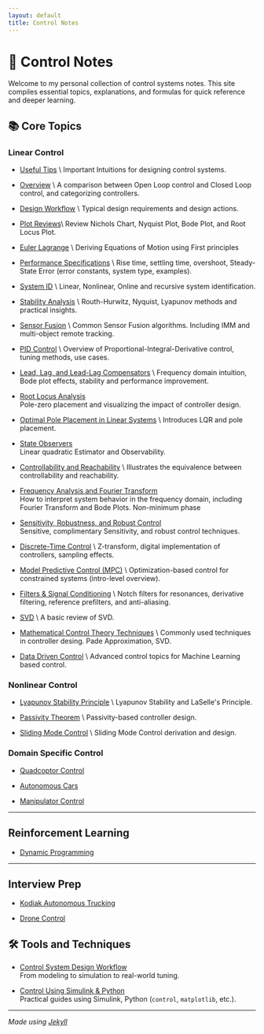 ```yaml
---
layout: default
title: Control Notes
---
```


# 🧠 Control Notes

Welcome to my personal collection of control systems notes. This site compiles essential topics, explanations, and formulas for quick reference and deeper learning.

## 📚 Core Topics

### Linear Control

- [Useful Tips](./notes/tips.html) \\
  Important Intuitions for designing control systems.

- [Overview](./notes/overview.html) \\
  A comparison between Open Loop control and Closed Loop control, and categorizing controllers.

- [Design Workflow](./notes/workflow.html) \\
  Typical design requirements and design actions.

- [Plot Reviews](./notes/important_plots.html)\\
  Review Nichols Chart, Nyquist Plot, Bode Plot, and Root Locus Plot.

- [Euler Lagrange](./notes/euler_lagrange.html) \\
  Deriving Equations of Motion using First principles

- [Performance Specifications](./notes/performance_specs.html)  \\
  Rise time, settling time, overshoot, Steady-State Error (error constants, system type, examples).

- [System ID](./notes/system_id.html) \\
  Linear, Nonlinear, Online and recursive system identification.

- [Stability Analysis](./notes/stability.html)  \\
  Routh-Hurwitz, Nyquist, Lyapunov methods and practical insights.

- [Sensor Fusion](./notes/senser_fusion.html) \\
  Common Sensor Fusion algorithms. Including IMM and multi-object remote tracking.

- [PID Control](./notes/pid.html)  \\
  Overview of Proportional-Integral-Derivative control, tuning methods, use cases.

- [Lead, Lag, and Lead-Lag Compensators](./notes/compensators)  \\
  Frequency domain intuition, Bode plot effects, stability and performance improvement.

- [Root Locus Analysis](./notes/root-locus.html)  
  Pole-zero placement and visualizing the impact of controller design.

- [Optimal Pole Placement in Linear Systems](./notes/pole_placement) \\
  Introduces LQR and pole placement.

- [State Observers](./notes/state_estim.html)   
  Linear quadratic Estimator and Observability.

- [Controllability and Reachability](./notes/controllability.html)   \\
  Illustrates the equivalence between controllability and reachability.

- [Frequency Analysis and Fourier Transform](./notes/frequency-response.html)  
  How to interpret system behavior in the frequency domain, including Fourier Transform and Bode Plots. Non-minimum phase

- [Sensitivity, Robustness, and Robust Control](./notes/robust_control.html)  
  Sensitive, complimentary Sensitivity, and robust control techniques.

- [Discrete-Time Control](./notes/discrete-control.html) \\
  Z-transform, digital implementation of controllers, sampling effects.

- [Model Predictive Control (MPC)](./notes/mpc.html)  \\
  Optimization-based control for constrained systems (intro-level overview).

- [Filters & Signal Conditioning](./notes/filters.html)  \\
  Notch filters for resonances, derivative filtering, reference prefilters, and anti-aliasing.

- [SVD](./notes/svd.html) \\
  A basic review of SVD.

- [Mathematical Control Theory Techniques](../notes/techniques.html) \\
  Commonly used techniques in controller desing. Pade Approximation, SVD.

- [Data Driven Control](./notes/data_driven_control.html) \\
  Advanced control topics for Machine Learning based control.

### Nonlinear Control

- [Lyapunov Stability Principle](./nonlinear_notes/stability.html) \\
  Lyapunov Stability and LaSelle's Principle.

- [Passivity Theorem](./nonlinear_notes/passivity.html) \\
  Passivity-based controller design.

- [Sliding Mode Control](./nonlinear_notes/sliding_mode.html) \\
  Sliding Mode Control derivation and design.

### Domain Specific Control

- [Quadcoptor Control](./domain_specific_control/drone.html)

- [Autonomous Cars](./domain_specific_control/car.html)

- [Manipulator Control](./domain_specific_control/manipulator.html)

---

## Reinforcement Learning
- [Dynamic Programming](./rl_notes/dp.html)

---

## Interview Prep

- [Kodiak Autonomous Trucking](./interview_prep/kodiak.html)

- [Drone Control](./interview_prep/drone_control.html)






## 🛠️ Tools and Techniques

- [Control System Design Workflow](./notes/workflow.html)  
  From modeling to simulation to real-world tuning.

- [Control Using Simulink & Python](./notes/tools.html)  
  Practical guides using Simulink, Python (`control`, `matplotlib`, etc.).

---

*Made using [Jekyll](https://jekyllrb.com/)*

